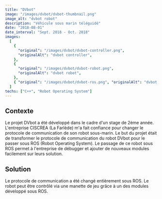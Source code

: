 ```yaml
---
title: "DVbot"
image: "/images/dvbot/dvbot-thumbnail.png"
image_alt: "dvbot robot"
description: "Véhicule sous marin téléguidé"
date: "2018-08-01"
date_interval: "Sept. 2018 - Oct. 2018"
images:
  [
    {
      "original": "/images/dvbot/dvbot-controller.png",
      "originalAlt": "dvbot controller",
    },
    {
      "original": "/images/dvbot/dvbot-robot.png",
      "originalAlt": "dvbot robot",
    },
    { "original": "/images/dvbot/dvbot-ros.png", "originalAlt": "dvbot ros" },
  ]
techs: ["C++", "Robot Operating System"]
---
```


## Contexte

Le projet DVbot a été développé dans le cadre d'un stage de 2ème année.
L'entreprise CISCREA (La Farlède) m'a fait confiance pour changer le protocole de communication de son robot sous-marin.
Le but du projet était de transformer le protocole de communication du robot DVbot pour le passer sous ROS (Robot Operating System). Le passage de ce robot sous ROS permet à l'entreprise de débugger et ajouter de nouveaux modules facilement sur leurs solution.

## Solution

Le protocole de communication a été changé entièrement sous ROS. Le robot peut être contrôlé via une manette de jeu grâce à un des modules développé sous ROS.
